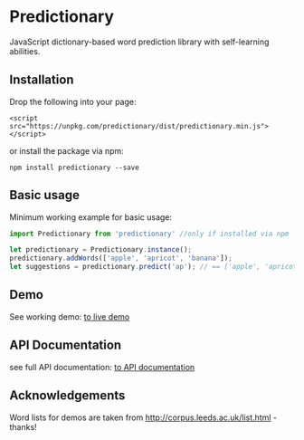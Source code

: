 # Predictionary
JavaScript dictionary-based word prediction library with self-learning abilities.

## Installation
Drop the following into your page:

`<script src="https://unpkg.com/predictionary/dist/predictionary.min.js"></script>`

or install the package via npm:

`npm install predictionary --save`


## Basic usage
Minimum working example for basic usage:

```javascript
import Predictionary from 'predictionary' //only if installed via npm

let predictionary = Predictionary.instance();
predictionary.addWords(['apple', 'apricot', 'banana']);
let suggestions = predictionary.predict('ap'); // == ['apple', 'apricot'];
```

## Demo
See working demo: [to live demo](https://asterics.github.io/predictionary/demo/)

## API Documentation
see full API documentation: [to API documentation](https://asterics.github.io/predictionary/docs/Predictionary.html)

## Acknowledgements
Word lists for demos are taken from http://corpus.leeds.ac.uk/list.html - thanks!
